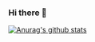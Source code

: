 ### Hi there 👋

[![Anurag's github stats](https://github-readme-stats.vercel.app/api?username=iemong&show_icons=true&theme=tokyonight)](https://github.com/anuraghazra/github-readme-stats)

<!--
**iemong/iemong** is a ✨ _special_ ✨ repository because its `README.md` (this file) appears on your GitHub profile.

Here are some ideas to get you started:

- 🔭 I’m currently working on ...
- 🌱 I’m currently learning ...
- 👯 I’m looking to collaborate on ...
- 🤔 I’m looking for help with ...
- 💬 Ask me about ...
- 📫 How to reach me: ...
- 😄 Pronouns: ...
- ⚡ Fun fact: ...
-->
